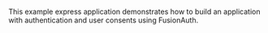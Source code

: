 This example express application demonstrates how to build an application with authentication and user consents using FusionAuth.